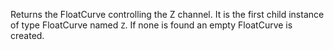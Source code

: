 Returns the FloatCurve controlling the Z channel. It is the first child
instance of type FloatCurve named `Z`. If none is found an empty
FloatCurve is created.